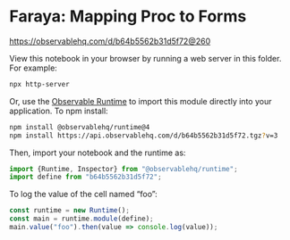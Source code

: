 # Faraya: Mapping Proc to Forms

https://observablehq.com/d/b64b5562b31d5f72@260

View this notebook in your browser by running a web server in this folder. For
example:

~~~sh
npx http-server
~~~

Or, use the [Observable Runtime](https://github.com/observablehq/runtime) to
import this module directly into your application. To npm install:

~~~sh
npm install @observablehq/runtime@4
npm install https://api.observablehq.com/d/b64b5562b31d5f72.tgz?v=3
~~~

Then, import your notebook and the runtime as:

~~~js
import {Runtime, Inspector} from "@observablehq/runtime";
import define from "b64b5562b31d5f72";
~~~

To log the value of the cell named “foo”:

~~~js
const runtime = new Runtime();
const main = runtime.module(define);
main.value("foo").then(value => console.log(value));
~~~
